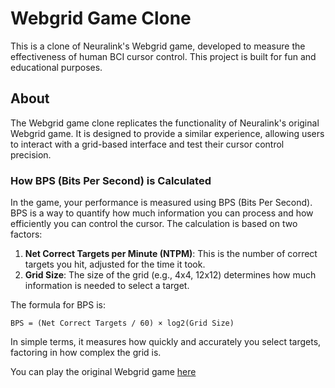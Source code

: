 # Webgrid Game Clone

This is a clone of Neuralink's Webgrid game, developed to measure the effectiveness of human BCI cursor control. This project is built for fun and educational purposes.

## About

The Webgrid game clone replicates the functionality of Neuralink's original Webgrid game. It is designed to provide a similar experience, allowing users to interact with a grid-based interface and test their cursor control precision.

### How BPS (Bits Per Second) is Calculated

In the game, your performance is measured using BPS (Bits Per Second). BPS is a way to quantify how much information you can process and how efficiently you can control the cursor. The calculation is based on two factors:

1. **Net Correct Targets per Minute (NTPM)**: This is the number of correct targets you hit, adjusted for the time it took.
2. **Grid Size**: The size of the grid (e.g., 4x4, 12x12) determines how much information is needed to select a target.

The formula for BPS is:

```
BPS = (Net Correct Targets / 60) × log2(Grid Size)
```

In simple terms, it measures how quickly and accurately you select targets, factoring in how complex the grid is.

You can play the original Webgrid game [here](https://neuralink.com/webgrid/)
